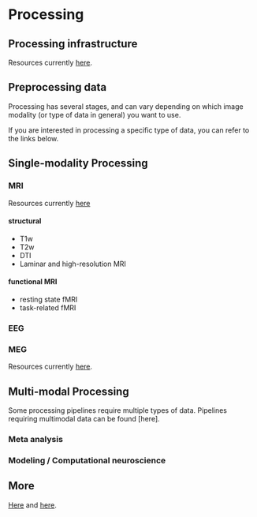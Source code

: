# Processing

## Processing infrastructure
Resources currently [here](computing.md#Computing-Resources).

## Preprocessing data
Processing has several stages, and can vary depending on which image modality (or type of data in general) you want to use.

If you are interested in processing a specific type of data, you can refer to the links below.

## Single-modality Processing
### MRI
Resources currently [here](analysis_software_MRI.md#Neuroimaging-analysis-software-for-MRI)
#### structural
* T1w
* T2w
* DTI
* Laminar and high-resolution MRI

#### functional MRI
* resting state fMRI
* task-related fMRI
### EEG
### MEG
Resources currently [here](analysis_software_MEEG.md#Neuroimaging-analysis-software-for-MEEG).

## Multi-modal Processing
Some processing pipelines require multiple types of data. Pipelines requiring multimodal data can be found [here].

### Meta analysis

### Modeling / Computational neuroscience

## More
[Here](learning_neuroimaging.md#Neuroimaging) and [here](neuroimaging_resources.md#Neuroimaging-resources).
